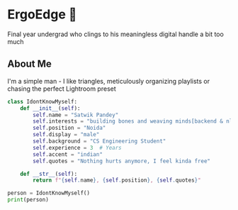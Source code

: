 # ErgoEdge 🦦
Final year undergrad who clings to his meaningless digital handle a bit too much
## About Me
I'm a simple man - I like triangles, meticulously organizing playlists or chasing the perfect Lightroom preset

<!-- ## Code Snippet -->
```python
class IdontKnowMyself:
    def __init__(self):
        self.name = "Satwik Pandey"
        self.interests = "building bones and weaving minds[backend & nlp]"
        self.position = "Noida"
        self.display = "male"
        self.background = "CS Engineering Student"
        self.experience = 3  # Years
        self.accent = "indian"
        self.quotes = "Nothing hurts anymore, I feel kinda free"

    def __str__(self):
        return f"{self.name}, {self.position}, {self.quotes}"

person = IdontKnowMyself()
print(person)
